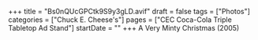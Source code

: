 +++
title = "Bs0nQUcGPCtk9S9y3gLD.avif"
draft = false
tags = ["Photos"]
categories = ["Chuck E. Cheese's"]
pages = ["CEC Coca-Cola Triple Tabletop Ad Stand"]
startDate = ""
+++
A Very Minty Christmas (2005)

